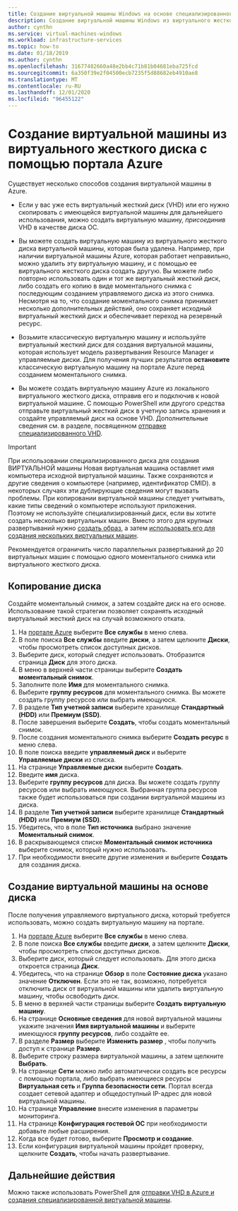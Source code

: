 ```yaml
---
title: Создание виртуальной машины Windows на основе специализированного виртуального жесткого диска в портал Azure
description: Создание виртуальной машины Windows из виртуального жесткого диска на портале Azure.
author: cynthn
ms.service: virtual-machines-windows
ms.workload: infrastructure-services
ms.topic: how-to
ms.date: 01/18/2019
ms.author: cynthn
ms.openlocfilehash: 31677482660a48e2bb4c71b81b04681eba725fcd
ms.sourcegitcommit: 6a350f39e2f04500ecb7235f5d88682eb4910ae8
ms.translationtype: MT
ms.contentlocale: ru-RU
ms.lasthandoff: 12/01/2020
ms.locfileid: "96455122"
---
```

# <a name="create-a-vm-from-a-vhd-by-using-the-azure-portal"></a>Создание виртуальной машины из виртуального жесткого диска с помощью портала Azure

Существует несколько способов создания виртуальной машины в Azure. 

- Если у вас уже есть виртуальный жесткий диск (VHD) или его нужно скопировать с имеющейся виртуальной машины для дальнейшего использования, можно создать виртуальную машину, *присоединив* VHD в качестве диска ОС. 

- Вы можете создать виртуальную машину из виртуального жесткого диска виртуальной машины, которая была удалена. Например, при наличии виртуальной машины Azure, которая работает неправильно, можно удалить эту виртуальную машину, и с помощью ее виртуального жесткого диска создать другую. Вы можете либо повторно использовать один и тот же виртуальный жесткий диск, либо создать его копию в виде моментального снимка с последующим созданием управляемого диска из этого снимка. Несмотря на то, что создание моментального снимка принимает несколько дополнительных действий, оно сохраняет исходный виртуальный жесткий диск и обеспечивает переход на резервный ресурс.

- Возьмите классическую виртуальную машину и используйте виртуальный жесткий диск для создания виртуальной машины, которая использует модель развертывания Resource Manager и управляемые диски. Для получения лучших результатов **остановите** классическую виртуальную машину на портале Azure перед созданием моментального снимка.
 
- Вы можете создать виртуальную машину Azure из локального виртуального жесткого диска, отправив его и подключив к новой виртуальной машине. С помощью PowerShell или другого средства отправьте виртуальный жесткий диск в учетную запись хранения и создайте управляемый диск на основе VHD. Дополнительные сведения см. в разделе, посвященном [отправке специализированного VHD](create-vm-specialized.md#option-2-upload-a-specialized-vhd). 

> [!IMPORTANT]
> 
> При использовании специализированного диска для создания ВИРТУАЛЬНОЙ машины Новая виртуальная машина оставляет имя компьютера исходной виртуальной машины. Также сохраняются и другие сведения о компьютере (например, идентификатор CMID). в некоторых случаях эти дублирующие сведения могут вызвать проблемы. При копировании виртуальной машины следует учитывать, какие типы сведений о компьютере используют приложения.  
> Поэтому не используйте специализированный диск, если вы хотите создать несколько виртуальных машин. Вместо этого для крупных развертываний нужно [создать образ](capture-image-resource.md), а затем [использовать его для создания нескольких виртуальных машин](create-vm-generalized-managed.md).

Рекомендуется ограничить число параллельных развертываний до 20 виртуальных машин с помощью одного моментального снимка или виртуального жесткого диска. 

## <a name="copy-a-disk"></a>Копирование диска

Создайте моментальный снимок, а затем создайте диск на его основе. Использование такой стратегии позволяет сохранять исходный виртуальный жесткий диск на случай возможного отката.

1. На [портале Azure](https://portal.azure.com) выберите **Все службы** в меню слева.
2. В поле поиска **Все службы** введите **диски**, а затем щелкните **Диски**, чтобы просмотреть список доступных дисков.
3. Выберите диск, который следует использовать. Отобразится страница **Диск** для этого диска.
4. В меню в верхней части страницы выберите **Создать моментальный снимок**. 
5. Заполните поле **Имя** для моментального снимка.
6. Выберите **группу ресурсов** для моментального снимка. Вы можете создать группу ресурсов или выбрать имеющуюся.
7. В разделе **Тип учетной записи** выберите хранилище **Стандартный (HDD)** или **Премиум (SSD)**.
8. После завершения выберите **Создать**, чтобы создать моментальный снимок.
9. После создания моментального снимка выберите **Создать ресурс** в меню слева.
10. В поле поиска введите **управляемый диск** и выберите **Управляемые диски** из списка.
11. На странице **Управляемые диски** выберите **Создать**.
12. Введите **имя** диска.
13. Выберите **группу ресурсов** для диска. Вы можете создать группу ресурсов или выбрать имеющуюся. Выбранная группа ресурсов также будет использоваться при создании виртуальной машины из диска.
14. В разделе **Тип учетной записи** выберите хранилище **Стандартный (HDD)** или **Премиум (SSD)**.
15. Убедитесь, что в поле **Тип источника** выбрано значение **Моментальный снимок**.
16. В раскрывающемся списке **Моментальный снимок источника** выберите снимок, который нужно использовать.
17. При необходимости внесите другие изменения и выберите **Создать** для создания диска.

## <a name="create-a-vm-from-a-disk"></a>Создание виртуальной машины на основе диска

После получения управляемого виртуального диска, который требуется использовать, можно создать виртуальную машину на портале.

1. На [портале Azure](https://portal.azure.com) выберите **Все службы** в меню слева.
2. В поле поиска **Все службы** введите **диски**, а затем щелкните **Диски**, чтобы просмотреть список доступных дисков.
3. Выберите диск, который следует использовать. Для этого диска откроется страница **Диск**.
4. Убедитесь, что на странице **Обзор** в поле **Состояние диска** указано значение **Отключен**. Если это не так, возможно, потребуется отключить диск от виртуальной машины или удалить виртуальную машину, чтобы освободить диск.
4. В меню в верхней части страницы выберите **Создать виртуальную машину**.
5. На странице **Основные сведения** для новой виртуальной машины укажите значения **Имя виртуальной машины** и выберите имеющуюся **группу ресурсов**, либо создайте ее.
6. В разделе **Размер** выберите **Изменить размер** , чтобы получить доступ к странице **Размер**.
7. Выберите строку размера виртуальной машины, а затем щелкните **Выбрать**.
8. На странице **Сети** можно либо автоматически создать все ресурсы с помощью портала, либо выбрать имеющиеся ресурсы **Виртуальная сеть** и **Группа безопасности сети**. Портал всегда создает сетевой адаптер и общедоступный IP-адрес для новой виртуальной машины. 
9. На странице **Управление** внесите изменения в параметры мониторинга.
10. На странице **Конфигурация гостевой ОС** при необходимости добавьте любые расширения.
11. Когда все будет готово, выберите **Просмотр и создание**. 
12. Если конфигурация виртуальной машины пройдет проверку, щелкните **Создать**, чтобы начать развертывание.


## <a name="next-steps"></a>Дальнейшие действия

Можно также использовать PowerShell для [отправки VHD в Azure и создания специализированной виртуальной машины](create-vm-specialized.md).


